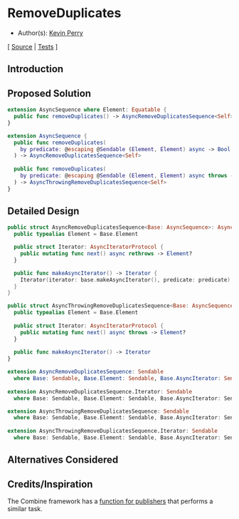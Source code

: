 # RemoveDuplicates

* Author(s): [Kevin Perry](https://github.com/kperryua)

[
[Source](https://github.com/apple/swift-async-algorithms/blob/main/Sources/AsyncAlgorithms/AsyncRemoveDuplicatesSequence.swift) |
[Tests](https://github.com/apple/swift-async-algorithms/blob/main/Tests/AsyncAlgorithmsTests/TestRemoveDuplicates.swift)
]

## Introduction

## Proposed Solution

```swift
extension AsyncSequence where Element: Equatable {
  public func removeDuplicates() -> AsyncRemoveDuplicatesSequence<Self>
}

extension AsyncSequence {
  public func removeDuplicates(
    by predicate: @escaping @Sendable (Element, Element) async -> Bool
  ) -> AsyncRemoveDuplicatesSequence<Self>
  
  public func removeDuplicates(
    by predicate: @escaping @Sendable (Element, Element) async throws -> Bool
  ) -> AsyncThrowingRemoveDuplicatesSequence<Self>
}
```

## Detailed Design

```swift
public struct AsyncRemoveDuplicatesSequence<Base: AsyncSequence>: AsyncSequence {
  public typealias Element = Base.Element

  public struct Iterator: AsyncIteratorProtocol {
    public mutating func next() async rethrows -> Element?
  }

  public func makeAsyncIterator() -> Iterator {
    Iterator(iterator: base.makeAsyncIterator(), predicate: predicate)
  }
}

public struct AsyncThrowingRemoveDuplicatesSequence<Base: AsyncSequence>: AsyncSequence {
  public typealias Element = Base.Element
  
  public struct Iterator: AsyncIteratorProtocol {
    public mutating func next() async throws -> Element?
  }
  
  public func makeAsyncIterator() -> Iterator
}

extension AsyncRemoveDuplicatesSequence: Sendable 
  where Base: Sendable, Base.Element: Sendable, Base.AsyncIterator: Sendable { }
  
extension AsyncRemoveDuplicatesSequence.Iterator: Sendable 
  where Base: Sendable, Base.Element: Sendable, Base.AsyncIterator: Sendable { }

extension AsyncThrowingRemoveDuplicatesSequence: Sendable 
  where Base: Sendable, Base.Element: Sendable, Base.AsyncIterator: Sendable { }
  
extension AsyncThrowingRemoveDuplicatesSequence.Iterator: Sendable 
  where Base: Sendable, Base.Element: Sendable, Base.AsyncIterator: Sendable { }

```

## Alternatives Considered

## Credits/Inspiration

The Combine framework has a [function for publishers](https://developer.apple.com/documentation/combine/publisher/removeduplicates()/) that performs a similar task.
